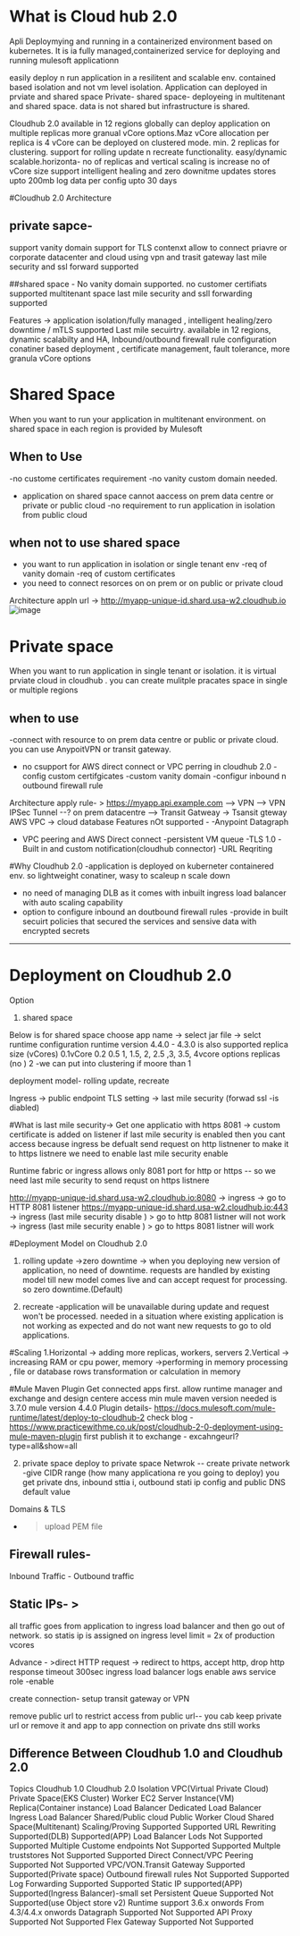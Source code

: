 # What is Cloud hub 2.0
Apli Deploymying and running in a containerized environment based on kubernetes. It is ia fully managed,containerized service for deploying and running mulesoft applicationn

easily deploy n run application in a resilitent and scalable env.
contained based isolation and not vm level isolation.
Application can deployed in prviate and shared space 
Private-
shared space- deployeing in multitenant and shared space. data is not shared but infrastructure is shared.

Cloudhub 2.0 available in 12 regions globally
can deploy application on multiple replicas 
more granual vCore options.Maz vCore allocation per replica is 4 vCore
can be deployed on clustered mode. min. 2 replicas for clustering.
support for rolling update n recreate functionality.
easy/dynamic scalable.horizonta- no of replicas and vertical scaling is increase no of vCore size
support intelligent healing and zero downitme updates
stores upto 200mb log data per config upto 30 days

#Cloudhub 2.0 Architecture
## private sapce-
support vanity domain
support for TLS contenxt
allow to connect priavre or corporate datacenter and cloud using vpn and trasit gateway
last mile security and ssl forward supported

##shared space - No vanity domain supported.
no customer certifiats supported
multitenant space
last mile security and ssll forwarding supported

Features -> application isolation/fully managed , intelligent healing/zero downtime / mTLS supported Last mile secuirtry. available in 12 regions, dynamic scalabilty and HA,
Inbound/outbound firewall rule configuration conatiner based deployment , certificate management, fault tolerance, more granula vCore options


# Shared Space
When you want to run your application in multitenant environment. on shared space in each region is provided by Mulesoft
## When to Use
-no custome certificates requirement
-no vanity custom domain needed.
- application on shared space cannot aaccess on prem data centre or private or public cloud 
-no requirement to run application in isolation from public cloud
## when not to use shared space
- you want to run application in isolation or single tenant env
-req of vanity domain
-req of custom certificates
- you need to connect resorces on on prem or on public or private cloud

Architecture
appln url -> http://myapp-unique-id.shard.usa-w2.cloudhub.io
![image](https://github.com/user-attachments/assets/86d7a3b4-8d9e-4466-b167-386c002261ff)



# Private space
When you want to run application in single tenant or isolation. it is virtual prviate cloud in cloudhub . you can create mulitple pracates space in single or multiple regions
## when to use 
 -connect with resource to on prem data centre or public or private cloud. you can use AnypoitVPN or transit gateway.
- no csupport for AWS direct connect or VPC perring in cloudhub 2.0 
-config custom certifgicates
-custom vanity domain
-configur inbound n outbound firewall rule

Architecture
apply rule- >  https://myapp.api.example.com   --> VPN --> VPN IPSec Tunnel --? on prem datacentre
                                               --> Transit Gatweay  -> Tsansit gteway AWS VPC -> cloud database
Features nOt supported -
-Anypoint Datagraph
- VPC peering and AWS Direct connect
-persistent VM queue
-TLS 1.0
-Built in and custom notification(cloudhub connector)
-URL Reqriting

#Why Cloudhub 2.0 
-application is deployed on kuberneter containered env. so lightweight conatiner, wasy to scaleup n scale down
- no need of managing DLB as it comes with inbuilt ingress load balancer with auto scaling capability
- option to configure inbound an doutbound firewall rules
-provide in built secuirt policies that secured the services and sensive data with encrypted secrets


----------------------------------------------------------------------------------------------------------------------------------------
# Deployment on Cloudhub 2.0
Option 
1. shared space

Below is for shared space
choose app name -> select jar file -> selct runtime configuration 
runtime version 4.4.0  - 4.3.0 is also supported
replica size (vCores) 0.1vCore 0.2 0.5 1, 1.5, 2, 2.5 ,3, 3.5, 4vcore options
replicas (no ) 2  -we can put into clustering if moore than 1

deployment model- rolling update, recreate 

Ingress -> public endpoint
TLS setting -> last mile security (forwad ssl -is diabled)

#What is last mile security->
Get one applicatio with https 8081 -> custom certificate is added on listener  if last mile security is enabled then you cant access because ingress be defualt send request on http listnener
to make it to https listnere we need to enable last mile security enable

Runtime fabric or ingress allows only 8081 port for http or https  -- so we need last mile security to send requst on https listnere

 http://myapp-unique-id.shard.usa-w2.cloudhub.io:8080  -> ingress  -> go to HTTP 8081 listener
 https://myapp-unique-id.shard.usa-w2.cloudhub.io:443 -> ingress (last mile security disable )  > go to http 8081 listner   will not work
                                                      -> ingress (last mile security enable )  > go to https 8081 listner   will work

#Deployment Model on Cloudhub 2.0
1. rolling update  ->zero downtime   -> when you deploying new version of application, no need of downtime.
requests are handled by existing model till new model comes live and can accept request for processing. so zero downtime.(Default)

2. recreate
-application will be unavailable during update and request won't be processed. needed in a situation where existing application is not working as expected and do not want new requests to go to old applications.

#Scaling
1.Horizontal  -> adding more replicas, workers, servers
2.Vertical -> increasing RAM or cpu power, memory  ->performing in memory processing , file or database rows transformation or calculation in memory


#Mule Maven Plugin
Get connected apps first. allow runtime manager and exchange and design centere access
min mule maven version needed is 3.7.0 mule version 4.4.0 
Plugin details- https://docs.mulesoft.com/mule-runtime/latest/deploy-to-cloudhub-2
check blog - https://www.practicewithme.co.uk/post/cloudhub-2-0-deployment-using-mule-maven-plugin
first publish it to exchange - excahngeurl?type=all&show=all

2. private space
deploy to private space
Netwrok -- create private network  -give CIDR range  (how many applicationa re you going to deploy) you get private dns, inbound sttia i, outbound stati ip config and public DNS default value

Domains & TLS
- > upload PEM file

## Firewall rules- 
Inbound Traffic  -
Outbound traffic

## Static IPs- >
all traffic goes from application to ingress load balancer and then go out of network. so statis ip is assigned on ingress level
limit = 2x of production vcores

Advance - >direct HTTP request -> redirect  to https, accept http, drop http
response timeout 300sec
ingress load balancer logs
enable aws service role -enable

create connection- setup transit gateway or VPN

remove public url to restrict access from public url-- you cab keep private url or remove it and app to app connection on private dns still works

## Difference Between Cloudhub 1.0 and Cloudhub 2.0
Topics	                Cloudhub 1.0	             Cloudhub 2.0
Isolation	            VPC(Virtual Private Cloud)	Private Space(EKS Cluster)
Worker               	EC2 Server Instance(VM)	   Replica(Container instance)
Load Balancer        	Dedicated Load Balancer	   Ingress Load Balancer
Shared/Public cloud  	Public Worker Cloud	       Shared Space(Multitenant)
Scaling/Proving      	Supported	                  Supported
URL Rewriting	        Supported(DLB)	             Supported(APP)
Load Balancer Lods    	Not Supported	             Supported
Multiple Custome endpoints	Not Supported         	Supported
Multple truststores	   Not Supported	             Supported
Direct Connect/VPC Peering	Supported	              Not Supported
VPC/VON.Transit Gateway	Supported	                Supported(Private space)
Outbound firewall rules	Not Supported            	Supported
Log Forwarding	          Supported                	Supported
Static IP              	supported(APP)           	Supported(Ingress Balancer)-small set
Persistent Queue	        Supported	               Not Supported(use Object store v2)
Runtime support         	3.6.x onwords            	From 4.3/4.4.x onwords
Datagraph	              Supported                 	Not Supported
API Proxy	              Supported                 	Not Supported
Flex Gateway	           Supported                 	Not Supported
